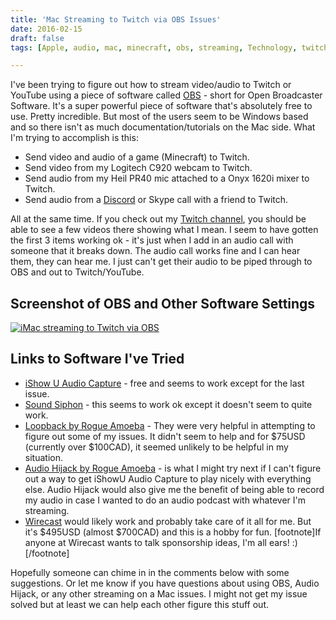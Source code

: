 ```yaml
---
title: 'Mac Streaming to Twitch via OBS Issues'
date: 2016-02-15
draft: false
tags: [Apple, audio, mac, minecraft, obs, streaming, Technology, twitch, Video Gaming]

---
```


I've been trying to figure out how to stream video/audio to Twitch or YouTube using a piece of software called [OBS](https://obsproject.com) - short for Open Broadcaster Software. It's a super powerful piece of software that's absolutely free to use. Pretty incredible. But most of the users seem to be Windows based and so there isn't as much documentation/tutorials on the Mac side. What I'm trying to accomplish is this:

*   Send video and audio of a game (Minecraft) to Twitch.
*   Send video from my Logitech C920 webcam to Twitch.
*   Send audio from my Heil PR40 mic attached to a Onyx 1620i mixer to Twitch.
*   Send audio from a [Discord](https://discordapp.com) or Skype call with a friend to Twitch.

All at the same time. If you check out my [Twitch channel](http://www.twitch.tv/ichrisplaysgames/profile), you should be able to see a few videos there showing what I mean. I seem to have gotten the first 3 items working ok - it's just when I add in an audio call with someone that it breaks down. The audio call works fine and I can hear them, they can hear me. I just can't get their audio to be piped through to OBS and out to Twitch/YouTube.

Screenshot of OBS and Other Software Settings
---------------------------------------------

[![iMac streaming to Twitch via OBS](https://chrisenns.com/wp-content/uploads/2016/02/iMac-Audio-Issues.002.jpeg)](https://chrisenns.com/wp-content/uploads/2016/02/iMac-Audio-Issues.002.jpeg)

Links to Software I've Tried
----------------------------

*   [iShow U Audio Capture](https://support.shinywhitebox.com/hc/en-us/articles/204161459-Installing-iShowU-Audio-Capture) - free and seems to work except for the last issue.
*   [Sound Siphon](http://staticz.com) - this seems to work ok except it doesn't seem to quite work.
*   [Loopback by Rogue Amoeba](https://www.rogueamoeba.com/loopback/) - They were very helpful in attempting to figure out some of my issues. It didn't seem to help and for $75USD (currently over $100CAD), it seemed unlikely to be helpful in my situation.
*   [Audio Hijack by Rogue Amoeba](https://www.rogueamoeba.com/audiohijack/) - is what I might try next if I can't figure out a way to get iShowU Audio Capture to play nicely with everything else. Audio Hijack would also give me the benefit of being able to record my audio in case I wanted to do an audio podcast with whatever I'm streaming.
*   [Wirecast](http://telestream.net/wirecast/overview.htm?__c=1) would likely work and probably take care of it all for me. But it's $495USD (almost $700CAD) and this is a hobby for fun. \[footnote\]If anyone at Wirecast wants to talk sponsorship ideas, I'm all ears! :)\[/footnote\]

Hopefully someone can chime in in the comments below with some suggestions. Or let me know if you have questions about using OBS, Audio Hijack, or any other streaming on a Mac issues. I might not get my issue solved but at least we can help each other figure this stuff out.